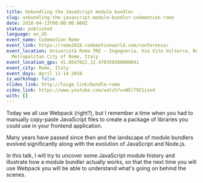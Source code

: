 ```yaml
---
title: Unbundling the JavaScript module bundler
slug: unbundling-the-javascript-module-bundler-codemotion-rome
date: 2018-04-13T00:00:00.000Z
status: published
language: en_US
event_name: Codemotion Rome
event_link: https://rome2018.codemotionworld.com/conference/
event_location: Università Roma TRE - Ingegneria, Via Vito Volterra, Rome,
  Metropolitan City of Rome, Italy
event_location_gps: 41.8547021,12.470359300000041
event_city: Rome, Italy
event_days: April 11-14 2018
is_workshop: false
slides_link: http://loige.link/bundle-rome
video_link: https://www.youtube.com/watch?v=WGlT921ixx4
with: []
---
```


Today we all use Webpack (right?), but I remember a time when you had to manually copy-paste JavaScript files to create a package of libraries you could use in your frontend application.

Many years have passed since then and the landscape of module bundlers evolved significantly along with the evolution of JavaScript and Node.js.

In this talk, I will try to uncover some JavaScript module history and illustrate how a module bundler actually works, so that the next time you will use Webpack you will be able to understand what's going on behind the scenes.
